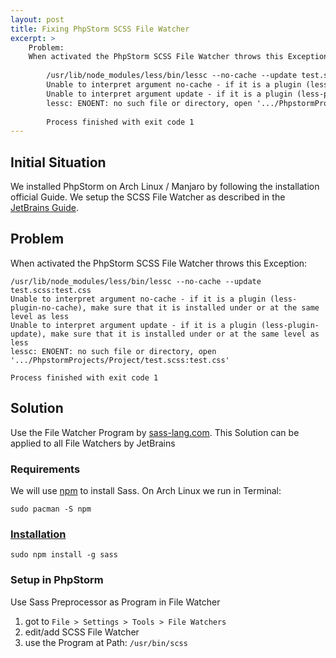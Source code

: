 ```yaml
---
layout: post
title: Fixing PhpStorm SCSS File Watcher
excerpt: >
    Problem: 
    When activated the PhpStorm SCSS File Watcher throws this Exception:
        
        /usr/lib/node_modules/less/bin/lessc --no-cache --update test.scss:test.css
        Unable to interpret argument no-cache - if it is a plugin (less-plugin-no-cache), make sure that it is installed under or at the same level as less
        Unable to interpret argument update - if it is a plugin (less-plugin-update), make sure that it is installed under or at the same level as less
        lessc: ENOENT: no such file or directory, open '.../PhpstormProjects/Project/test.scss:test.css'
        
        Process finished with exit code 1
---
```


## Initial Situation
We installed PhpStorm on Arch Linux / Manjaro by following the installation official Guide. 
We setup the SCSS File Watcher as described in the [JetBrains Guide](https://www.jetbrains.com/help/phpstorm/compiling-sass-less-and-scss-to-css.html).

## Problem
When activated the PhpStorm SCSS File Watcher throws this Exception:
    
    /usr/lib/node_modules/less/bin/lessc --no-cache --update test.scss:test.css
    Unable to interpret argument no-cache - if it is a plugin (less-plugin-no-cache), make sure that it is installed under or at the same level as less
    Unable to interpret argument update - if it is a plugin (less-plugin-update), make sure that it is installed under or at the same level as less
    lessc: ENOENT: no such file or directory, open '.../PhpstormProjects/Project/test.scss:test.css'
    
    Process finished with exit code 1

## Solution
Use the File Watcher Program by [sass-lang.com](http://sass-lang.com/). 
This Solution can be applied to all File Watchers by JetBrains

### Requirements 
We will use [npm](https://www.npmjs.com/) to install Sass.
On Arch Linux we run in Terminal:

    sudo pacman -S npm

### [Installation](http://sass-lang.com/install)

    sudo npm install -g sass
    
### Setup in PhpStorm
Use Sass Preprocessor as Program in File Watcher
1. got to `File > Settings > Tools > File Watchers`
2. edit/add SCSS File Watcher 
3. use the Program at Path: `/usr/bin/scss`